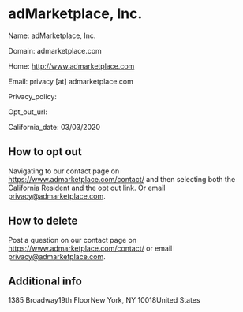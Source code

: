 
# adMarketplace, Inc.

Name: adMarketplace, Inc.

Domain: admarketplace.com

Home: http://www.admarketplace.com

Email: privacy [at] admarketplace.com

Privacy_policy: 

Opt_out_url: 

California_date: 03/03/2020



## How to opt out

Navigating to our contact page on https://www.admarketplace.com/contact/ and then selecting both the California Resident and the opt out link. Or email privacy@admarketplace.com.

## How to delete

Post a question on our contact page on https://www.admarketplace.com/contact/ or email privacy@admarketplace.com.

## Additional info



1385 Broadway19th FloorNew York, NY 10018United States

